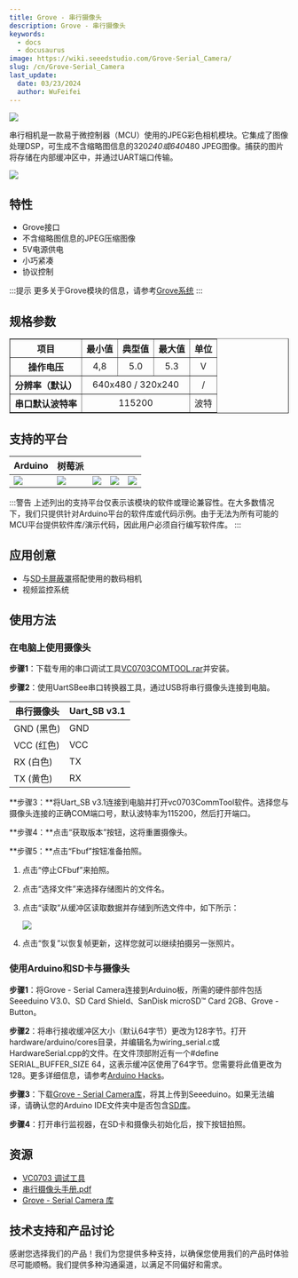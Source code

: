 ```yaml
---
title: Grove - 串行摄像头
description: Grove - 串行摄像头
keywords:
  - docs
  - docusaurus
image: https://wiki.seeedstudio.com/Grove-Serial_Camera/
slug: /cn/Grove-Serial_Camera
last_update:
  date: 03/23/2024
  author: WuFeifei
---
```


![](https://files.seeedstudio.com/wiki/Grove-Serial_Camera/img/Serial_camera.jpg)

串行相机是一款易于微控制器（MCU）使用的JPEG彩色相机模块。它集成了图像处理DSP，可生成不含缩略图信息的320*240或640*480 JPEG图像。捕获的图片将存储在内部缓冲区中，并通过UART端口传输。

[![](https://files.seeedstudio.com/wiki/common/Get_One_Now_Banner.png)](https://www.seeedstudio.com/Grove-Serial-Camera-p-945.html)

## 特性

- Grove接口
- 不含缩略图信息的JPEG压缩图像
- 5V电源供电
- 小巧紧凑
- 协议控制

:::提示
   更多关于Grove模块的信息，请参考[Grove系统](https://wiki.seeedstudio.com/Grove_System/)
:::

## 规格参数

<table border="1" cellspacing="0" width="80%">
<tr>
<th scope="col">
项目
</th>
<th scope="col">
最小值
</th>
<th scope="col">
典型值
</th>
<th scope="col">
最大值
</th>
<th scope="col">
单位
</th>
</tr>
<tr align="center">
<th scope="row">
操作电压
</th>
<td>
4,8
</td>
<td>
5.0
</td>
<td>
5.3
</td>
<td>
V
</td>
</tr>
<tr align="center">
<th scope="row">
分辨率（默认）
</th>
<td colspan="3">
640x480 / 320x240
</td>
<td>
/
</td>
</tr>
<tr align="center">
<th scope="row">
串口默认波特率
</th>
<td colspan="3">
115200
</td>
<td>
波特
</td>
</tr>
</table>


支持的平台
-------------------

| Arduino                                                      | 树莓派                                                       |                                                              |                                                              |                                                              |
| ------------------------------------------------------------ | ------------------------------------------------------------ | ------------------------------------------------------------ | ------------------------------------------------------------ | ------------------------------------------------------------ |
| ![](https://files.seeedstudio.com/wiki/wiki_english/docs/images/arduino_logo.jpg) | ![](https://files.seeedstudio.com/wiki/wiki_english/docs/images/raspberry_pi_logo_n.jpg) | ![](https://files.seeedstudio.com/wiki/wiki_english/docs/images/bbg_logo_n.jpg) | ![](https://files.seeedstudio.com/wiki/wiki_english/docs/images/wio_logo_n.jpg) | ![](https://files.seeedstudio.com/wiki/wiki_english/docs/images/linkit_logo_n.jpg) |

:::警告
    上述列出的支持平台仅表示该模块的软件或理论兼容性。在大多数情况下，我们只提供针对Arduino平台的软件库或代码示例。由于无法为所有可能的MCU平台提供软件库/演示代码，因此用户必须自行编写软件库。
:::

## 应用创意

- 与[SD卡屏蔽罩](https://www.seeedstudio.com/depot/sd-card-shield-p-492.html?cPath=109)搭配使用的数码相机
- 视频监控系统

## 使用方法

### 在电脑上使用摄像头

**步骤1**：下载专用的串口调试工具[VC0703COMTOOL.rar](https://files.seeedstudio.com/wiki/Grove-Serial_Camera/res/VC0703COMTOOL.rar)并安装。

**步骤2**：使用UartSBee串口转换器工具，通过USB将串行摄像头连接到电脑。

| 串行摄像头 | Uart\_SB v3.1 |
| ---------- | ------------- |
| GND (黑色) | GND           |
| VCC (红色) | VCC           |
| RX (白色)  | TX            |
| TX (黄色)  | RX            |

**步骤3：**将Uart_SB v3.1连接到电脑并打开vc0703CommTool软件。选择您与摄像头连接的正确COM端口号，默认波特率为115200，然后打开端口。

**步骤4：**点击“获取版本”按钮，这将重置摄像头。

**步骤5：**点击“Fbuf”按钮准备拍照。

1. 点击“停止CFbuf”来拍照。

2. 点击“选择文件”来选择存储图片的文件名。

3. 点击“读取”从缓冲区读取数据并存储到所选文件中，如下所示：

    ![](https://files.seeedstudio.com/wiki/Grove-Serial_Camera/img/Serial_Camera_Picture.jpg)

4. 点击“恢复”以恢复帧更新，这样您就可以继续拍摄另一张照片。

### 使用Arduino和SD卡与摄像头

**步骤1**：将Grove - Serial Camera连接到Arduino板，所需的硬件部件包括Seeeduino V3.0、SD Card Shield、SanDisk microSD™ Card 2GB、Grove - Button。

<!-- ![](https://files.seeedstudio.com/wiki/Grove-Serial_Camera/img/Serial_Camera.jpg) -->

**步骤2**：将串行接收缓冲区大小（默认64字节）更改为128字节。打开hardware/arduino/cores目录，并编辑名为wiring_serial.c或HardwareSerial.cpp的文件。在文件顶部附近有一个#define SERIAL_BUFFER_SIZE 64，这表示缓冲区使用了64字节。您需要将此值更改为128。更多详细信息，请参考[Arduino Hacks](http://learn.adafruit.com/arduino-tips-tricks-and-techniques/arduino-hacks)。

**步骤3**：下载[Grove - Serial Camera库](https://files.seeedstudio.com/wiki/Grove-Serial_Camera/res/SerialCameral_DemoCode.zip)，将其上传到Seeeduino。如果无法编译，请确认您的Arduino IDE文件夹中是否包含[SD库](https://arduino.cc/en/Reference/SD)。

**步骤4**：打开串行监视器，在SD卡和摄像头初始化后，按下按钮拍照。

## 资源

- [VC0703 调试工具](https://files.seeedstudio.com/wiki/Grove-Serial_Camera/res/VC0703COMTOOL.rar)
- [串行摄像头手册.pdf](https://files.seeedstudio.com/wiki/Grove-Serial_Camera/res/Manual_for_serial_camera.pdf)
- [Grove - Serial Camera 库](https://files.seeedstudio.com/wiki/Grove-Serial_Camera/res/SerialCameral_DemoCode.zip)

<!-- This Markdown file was created from https://www.seeedstudio.com/wiki/Grove_-_Serial_Camera -->

## 技术支持和产品讨论

感谢您选择我们的产品！我们为您提供多种支持，以确保您使用我们的产品时体验尽可能顺畅。我们提供多种沟通渠道，以满足不同偏好和需求。

<div class="button_tech_support_container">
<a href="https://forum.seeedstudio.com/" class="button_forum"></a> 
<a href="https://www.seeedstudio.com/contacts" class="button_email"></a>
</div>

<div class="button_tech_support_container">
<a href="https://discord.gg/eWkprNDMU7" class="button_discord"></a> 
<a href="https://github.com/Seeed-Studio/wiki-documents/discussions/69" class="button_discussion"></a>
</div>
